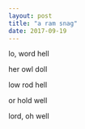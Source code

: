 ```yaml
---
layout: post
title: "a ram snag"
date: 2017-09-19
---
```


lo, word hell

her owl doll

low rod hell

or hold well

lord, oh well
